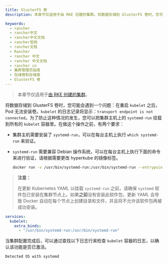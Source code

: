 ```yaml
---
title: GlusterFS 卷
description: 本章节仅适用于由 RKE 创建的集群。将数据存储到 GlusterFS 卷时，您可能会遇到一个问题：在重启`kubelet`之后，Pod 无法安装卷。`kubelet`的日志记录将显示：`transport endpoint is not connected`。为了防止这种情况的发生，您可以把集群主机上的`systemd-run`挂载到所有的`kubelet`容器里。在做这个操作之前，有两个要求。

keywords:
  - rancher
  - rancher中文
  - rancher中文文档
  - rancher官网
  - rancher文档
  - Rancher
  - rancher 中文
  - rancher 中文文档
  - rancher cn
  - 集群管理员指南
  - 存储卷和存储类
  - GlusterFS 卷
---
```


> 本章节仅适用于[由 RKE 创建的集群](/docs/rancher2/cluster-provisioning/rke-clusters/_index)。

将数据存储到 GlusterFS 卷时，您可能会遇到一个问题：在重启 `kubelet` 之后，Pod 无法安装卷。`kubelet` 的日志记录将显示：`transport endpoint is not connected`。为了防止这种情况的发生，您可以把集群主机上的 `systemd-run` 挂载到所有的 `kubelet` 容器里。在做这个操作之前，有两个要求：

- 集群主机需要安装了 `systemd-run`，可以在每台主机上执行 `which systemd-run` 来验证。
- `systemd-run` 需要兼容 Debian 操作系统，可以在每台主机上执行下面的命令来进行验证，请根据需要更改 hyperkube 的镜像标签。

  ```bash
  docker run -v /usr/bin/systemd-run:/usr/bin/systemd-run --entrypoint /usr/bin/systemd-run rancher/hyperkube:v1.16.2-rancher1 --version
  ```

> **注意：**
>
> 在更新 Kubernetes YAML 以挂载 `systemd-run` 之前，请确保 `systemd` 软件包已安装在集群节点上。如果**之前**没有安装此软件包，更新 YAML 会导致 Docker 自动在每个节点上创建目录和文件，并且将不允许该软件包再被成功安装。

```yaml
services:
  kubelet:
    extra_binds:
      - "/usr/bin/systemd-run:/usr/bin/systemd-run"
```

当集群配置完成后，可以通过查找以下日志行来检查 `kubelet` 容器的日志，以确认该功能是否已激活。

```bash
Detected OS with systemd
```
